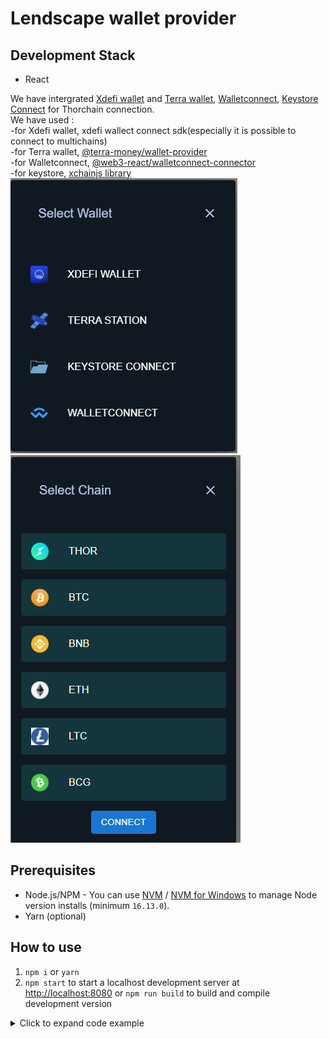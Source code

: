 # Lendscape wallet provider

## Development Stack
- React

We have intergrated [Xdefi wallet](https://chrome.google.com/webstore/detail/xdefi-wallet/hmeobnfnfcmdkdcmlblgagmfpfboieaf?hl=en) and [Terra wallet](https://chrome.google.com/webstore/detail/terra-station-wallet/aiifbnbfobpmeekipheeijimdpnlpgpp/related), [Walletconnect](https://chrome-stats.com/d/djmlnjfkgolclllleomgpgodjkmnjoec), [Keystore Connect](https://www.file-extension.info/format/keystore#:~:text=KEYSTORE%20is%20a%20file%20extension,programs%20distributed%20for%20Windows%20platform.) for Thorchain connection.<br />
We have used :<br />
    -for Xdefi wallet, xdefi wallect connect sdk(especially it is possible to connect to multichains)<br />
    -for Terra wallet, [@terra-money/wallet-provider](https://www.npmjs.com/package/@terra-money/wallet-provider)<br />
    -for Walletconnect, [@web3-react/walletconnect-connector](npmjs.com/package/@web3-react/walletconnect-connector)<br />
    -for keystore, [xchainjs library](https://github.com/xchainjs/xchainjs-lib)<br />
<img src="src/assets/img/readme/wallet.png"></img><br/>
<img src="src/assets/img/readme/chain.png"></img>
## Prerequisites
- Node.js/NPM - You can use [NVM](https://github.com/nvm-sh/nvm) / [NVM for Windows](https://github.com/coreybutler/nvm-windows) to manage Node version installs (minimum `16.13.0`).
- Yarn (optional)

## How to use
1. `npm i` or `yarn` 
1. `npm start` to start a localhost development server at [http://localhost:8080](http://localhost:3000) or `npm run build` to build and compile development version


<details>
<summary>Click to expand code example</summary>
<br />

**components/keystore.js**

```javascript
//keystore wallet create
const GenerateKeystore = async () => {
    const phrase = generatePhrase() 
    console.log(`phrase ${phrase}`)
    const isCorrect = validatePhrase(phrase)
    console.log(`Phrase valid?: ${isCorrect}`)
    const keystore = await encryptToKeyStore(phrase, password)
    console.log(keystore, "keystore")
    const jsonString = `data:text/json;chatset=utf-8,${encodeURIComponent(
        JSON.stringify(keystore)
        )}`;
    const link = document.createElement("a");
    link.href = jsonString;
    link.download = "keystore.txt";
    link.click();
}
```

**pages/Xdefi.js**

```javascript
//xdefi wallect connect function
const request = (object, method, params) => {
    console.debug({ object, method, params });
    try {
        object.request(
            {
                method,
                params: params,
            },
            (error, result) => {
                // request result handling
                console.debug("callback", error, result);
                this.lastResult = { error, result };
            }
        );
    } catch (e) {
        console.error(e);
        this.lastResult = `Error: ${e.message}`;
    }
}


```

</details>
